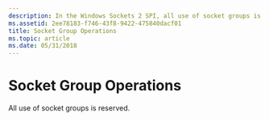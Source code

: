 ```yaml
---
description: In the Windows Sockets 2 SPI, all use of socket groups is reserved.
ms.assetid: 2ee78183-f746-43f8-9422-475840dacf01
title: Socket Group Operations
ms.topic: article
ms.date: 05/31/2018
---
```


# Socket Group Operations

All use of socket groups is reserved.

 

 



